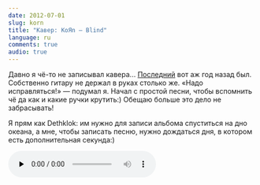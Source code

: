 ```yaml
---
date: 2012-07-01
slug: korn
title: "Кавер: KoЯn – Blind"
language: ru
comments: true
audio: true
---
```


Давно я чё-то не записывал кавера...
[Последний](http://spiridonov.pro/2011/06/26/amatory/) вот аж год назад был.
Собственно гитару не держал в руках столько же. «Надо исправляться!» — подумал
я. Начал с простой песни, чтобы вспомнить чё да как и какие ручки крутить:)
Обещаю больше это дело не забрасывать!

Я прям как Dethklok: им нужно для записи альбома спуститься на дно океана, а
мне, чтобы записать песню, нужно дождаться дня, в котором есть дополнительная
секунда:)

<audio controls preload="none">
  <source src="/audio/Korn_Blind.mp3" type="audio/mpeg">
  <a href="/audio/Korn_Blind.mp3">Download MP3</a>
</audio>
